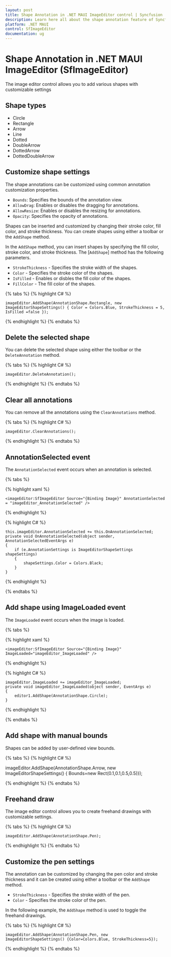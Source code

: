 ```yaml
---
layout: post
title: Shape Annotation in .NET MAUI ImageEditor control | Syncfusion
description: Learn here all about the shape annotation feature of Syncfusion .NET MAUI ImageEditor(SfImageEditor) control.
platform: .NET MAUI
control: SfImageEditor
documentation: ug
---
```


# Shape Annotation in .NET MAUI ImageEditor (SfImageEditor)

The image editor control allows you to add various shapes with customizable settings

## Shape types

* Circle
* Rectangle
* Arrow
* Line
* Dotted
* DoubleArrow
* DottedArrow
* DottedDoubleArrow

## Customize shape settings

The shape annotations can be customized using common annotation customization properties.

* `Bounds`: Specifies the bounds of the annotation view.
* `AllowDrag`:  Enables or disables the dragging for annotations.
* `AllowResize`: Enables or disables the resizing for annotations.
* `Opacity`: Specifies the opacity of annotations.

Shapes can be inserted and customized by changing their stroke color, fill color, and stroke thickness. You can create shapes using either a toolbar or the `AddShape` method.

In the `AddShape` method, you can insert shapes by specifying the fill color, stroke color, and stroke thickness. The [`AddShape`] method has the following parameters.

*  `StrokeThickness` - Specifies the stroke width of the shapes.
*  `Color` - Specifies the stroke color of the shapes.    
*  `IsFilled` - Enables or disbles the fill color of the shapes.
*  `FillColor` - The fill color of the shapes.

{% tabs %}
{% highlight C# %}

    imageEditor.AddShape(AnnotationShape.Rectangle, new ImageEditorShapeSettings() { Color = Colors.Blue, StrokeThickness = 5, IsFilled =false });

{% endhighlight %}
{% endtabs %}

## Delete the selected shape

You can delete the selected shape using either the toolbar or the `DeleteAnnotation` method.

{% tabs %}
{% highlight C# %}

    imageEditor.DeleteAnnotation();

{% endhighlight %}
{% endtabs %}

## Clear all annotations

You can remove all the annotations using the `ClearAnnotations` method.

{% tabs %}
{% highlight C# %}

    imageEditor.ClearAnnotations();

{% endhighlight %}
{% endtabs %}

## AnnotationSelected event

The `AnnotationSelected` event occurs when an annotation is selected.

{% tabs %}

{% highlight xaml %}

    <imageEditor:SfImageEditor Source="{Binding Image}" AnnotationSelected = "imageEditor_AnnotationSelected" />

{% endhighlight %}

{% highlight C# %}

    this.imageEditor.AnnotationSelected += this.OnAnnotationSelected;
    private void OnAnnotationSelected(object sender, AnnotationSelectedEventArgs e)
    {
        if (e.AnnotationSettings is ImageEditorShapeSettings shapeSettings)
        {
            shapeSettings.Color = Colors.Black;
        }
    }

{% endhighlight %}

{% endtabs %}

## Add shape using ImageLoaded event

The `ImageLoaded` event occurs when the image is loaded.

{% tabs %}

{% highlight xaml %}

    <imageEditor:SfImageEditor Source="{Binding Image}" ImageLoaded="imageEditor_ImageLoaded" />

{% endhighlight %}

{% highlight C# %}

    imageEditor.ImageLoaded += imageEditor_ImageLoaded;
    private void imageEditor_ImageLoaded(object sender, EventArgs e)
    {
        editor1.AddShape(AnnotationShape.Circle);
    }

{% endhighlight %}

{% endtabs %}

## Add shape with manual bounds

Shapes can be added by user-defined view bounds.

{% tabs %}
{% highlight C# %}

   imageEditor.AddShape(AnnotationShape.Arrow, new ImageEditorShapeSettings() { Bounds=new Rect(0.1,0.1,0.5,0.5)});

{% endhighlight %}
{% endtabs %}

## Freehand draw

The image editor control allows you to create freehand drawings with customizable settings.

{% tabs %}
{% highlight C# %}

    imageEditor.AddShape(AnnotationShape.Pen);

{% endhighlight %}
{% endtabs %}

## Customize the pen settings

The annotation can be customized by changing the pen color and stroke thickness and it can be created using either a toolbar or the `AddShape` method.

*  `StrokeThickness` - Specifies the stroke width of the pen.
*  `Color` - Specifies the stroke color of the pen.

In the following example, the `AddShape` method is used to toggle the freehand drawings.

{% tabs %}
{% highlight C# %}

    imageEditor.AddShape(AnnotationShape.Pen, new ImageEditorShapeSettings() {Color=Colors.Blue, StrokeThickness=5});

{% endhighlight %}
{% endtabs %}